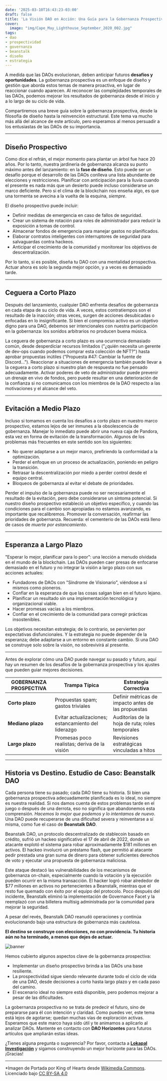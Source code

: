 ```yaml
---
date: '2025-03-10T16:43:23-03:00'
draft: false
title: 'La Visión DAO en Acción: Una Guía para la Gobernanza Prospectiva'
cover:
  image: "img/Cape_May_Lighthouse_September_2020_002.jpg"
tags:
- dao
- prospectividad
- governanza
- beanstalk
- diseño
- estrategia
---
```


A medida que las DAOs evolucionan, deben anticipar futuros **desafíos y oportunidades**. La gobernanza prospectiva es un enfoque de diseño y gestión que aborda estos temas de manera proactiva, en lugar de reaccionar cuando aparecen. Al reconocer las complejidades temporales de las DAOs, podemos mejorar los resultados de gobernanza desde el inicio y a lo largo de su ciclo de vida.

Compartiremos una breve guía sobre la gobernanza prospectiva, desde la filosofía de diseño hasta la reinvención estructural. Este tema va mucho más allá del alcance de este artículo, pero esperamos al menos persuadir a los entusiastas de las DAOs de su importancia.

---

## Diseño Prospectivo

Como dice el refrán, el mejor momento para plantar un árbol fue hace 20 años. Por lo tanto, nuestra jardinería de gobernanza alcanza su punto máximo antes del lanzamiento: en la **fase de diseño**. Esto puede ser un desafío porque el desarrollo de las DAOs conlleva una lista abundante de elecciones y restricciones. Planificar con anticipación para la lluvia cuando el presente es nada más que un desierto puede incluso considerarse un marco deficiente. Pero si el clima de la blockchain nos enseña algo, es que una tormenta se avecina a la vuelta de la esquina, *siempre*.

El diseño prospectivo puede incluir:

* Definir medidas de emergencia en caso de fallos de seguridad.
* Crear un sistema de rotación para roles de administrador para reducir la exposición a tomas de control.
* Almacenar fondos de emergencia para manejar gastos no planificados.
* Elaborar contratos inteligentes con interruptores de seguridad para salvaguardas contra hackeos.
* Anticipar el crecimiento de la comunidad y monitorear los objetivos de descentralización.

Por lo tanto, si es posible, diseña tu DAO con una mentalidad prospectiva. Actuar ahora es solo la segunda mejor opción, y a veces es demasiado tarde.

---

## Ceguera a Corto Plazo

Después del lanzamiento, cualquier DAO enfrenta desafíos de gobernanza en cada etapa de su ciclo de vida. A veces, estos contratiempos son el resultado de la inacción; otras veces, surgen de acciones desubicadas o enfocadas en lo insignificante. Si bien el compromiso activo es un objetivo digno para una DAO, debemos ser intencionales con nuestra participación en la gobernanza: los sonidos arbitrarios no producen buena música.

La ceguera de gobernanza a corto plazo es una ocurrencia demasiado común, desde desperdiciar recursos limitados ("¿quién necesita un gerente de dev-ops cuando podemos comprar esta colección de NFT?") hasta aprobar propuestas inútiles ("Propuesta #47: Cambiar la fuente de Discord..."). Reaccionar a situaciones de emergencia también puede llevar a la ceguera a corto plazo si nuestro plan de respuesta no fue pensado adecuadamente. Activar poderes de veto de administrador puede prevenir un drenaje en vivo de fondos, pero puede resultar en una deterioración de la confianza si no comunicamos con los miembros de la DAO respecto a las motivaciones y el alcance del veto.

---

## Evitación a Medio Plazo

Incluso si tomamos en cuenta los desafíos a corto plazo en nuestro marco prospectivo, estamos lejos de ser inmunes a la obsolescencia de gobernanza. Manejar lo inmediato puede abrir una nueva caja de Pandora, esta vez en forma de evitación de la transformación. Algunos de los problemas más frecuentes en este sentido son los siguientes:

* No querer adaptarse a un mejor marco, prefiriendo la conformidad a la optimización.
* Perder el enfoque en un proceso de actualización, poniendo en peligro la transición.
* Retrasar la descentralización por miedo a perder control desde el equipo central.
* Bloqueos de gobernanza al evitar el debate de prioridades.

Perder el impulso de la gobernanza puede no ser necesariamente el resultado de la evitación, pero debe considerarse un síntoma potencial. Si nuestro diseño prospectivo estableció un objetivo específico, y cuando las condiciones para el cambio son apropiadas no estamos avanzando, es importante que recalibremos. Promover la conversación, reafirmar las prioridades de gobernanza. Recuerda: el cementerio de las DAOs está lleno de casos de *muerte por estancamiento*.

---

## Esperanza a Largo Plazo  

"Esperar lo mejor, planificar para lo peor": una lección a menudo olvidada en el mundo de la blockchain. Las DAOs pueden caer presas de enfocarse demasiado en el futuro y no integrar la visión a largo plazo con sus acciones actuales:

* Fundadores de DAOs con "Síndrome de Visionario", viéndose a sí mismos como pioneros.
* Confiar en la esperanza de que las cosas salgan bien en el futuro lejano.
* Planificar un resultado sin una implementación tecnológica y organizacional viable.
* Hacer promesas vacías a los miembros.
* Confiar en el crecimiento de la comunidad para corregir prácticas insostenibles.

Los objetivos necesitan estrategia; de lo contrario, se pervierten por expectativas disfuncionales. Y la estrategia no puede depender de la esperanza; debe adaptarse a un entorno en constante cambio. Si una DAO se construye solo sobre la visión, no sobrevivirá al presente.

---

Antes de explorar cómo una DAO puede navegar su pasado y futuro, aquí hay un resumen de los desafíos de la gobernanza prospectiva y los ajustes que pueden guiar mejores decisiones.

| **GOBERNANZA PROSPECTIVA** | **Trampa Típica** | **Estrategia Correctiva**  |
|---|---|---|
| **Corto plazo** | Propuestas spam; gastos triviales | Definir métricas de impacto antes de las propuestas |
| **Mediano plazo**  | Evitar actualizaciones; estancamiento del liderazgo | Auditorías de la hoja de ruta; roles temporales  |
| **Largo plazo**  | Promesas poco realistas; deriva de la visión | Revisiones estratégicas vinculadas a hitos |

---

## Historia vs Destino. Estudio de Caso: Beanstalk DAO

Cada persona tiene su pasado; cada DAO tiene su historia. Si bien una gobernanza prospectiva adecuadamente planificada es lo ideal, no siempre es nuestra realidad. Si nos damos cuenta de estos problemas tarde en el juego o después de una derrota, eso no significa que abandonemos esta comprensión. *Hacemos lo mejor que podemos y lo intentamos de nuevo*. Una DAO puede recuperarse de una dificultad severa y reinventarse a sí misma, como fue el caso de **Beanstalk DAO**.

Beanstalk DAO, un protocolo descentralizado de stablecoin basado en crédito, sufrió un hackeo significativo el 17 de abril de 2022, donde un atacante explotó el sistema para robar aproximadamente $181 millones en activos. El hackeo involucró un préstamo flash, que permitió al atacante pedir prestada una gran suma de dinero para obtener suficientes derechos de voto y ejecutar una propuesta de gobernanza maliciosa.

Este ataque destacó las vulnerabilidades de los mecanismos de gobernanza on-chain, especialmente cuando la votación y la ejecución pueden ocurrir en la misma transacción. El hacker logró robar alrededor de $77 millones en activos no pertenecientes a Beanstalk, mientras que el resto fue quemado con éxito por el equipo del protocolo. Poco después del incidente, Beanstalk eliminó la implementación de Governance Facet y la reemplazó con una billetera multisig administrada por la comunidad para mejorar la seguridad.

A pesar del revés, Beanstalk DAO reanudó operaciones y continúa evolucionando bajo una estructura de gobernanza más cautelosa.

**El destino se construye con elecciones, no con providencia. Tu historia aún no ha terminado, a menos que dejes de actuar.**

![banner](../../img/banner.png)

Hemos cubierto algunos aspectos clave de la gobernanza prospectiva:

* Implementar un diseño prospectivo brinda a las DAOs una base resiliente.
* La prospectividad sigue siendo relevante durante todo el ciclo de vida de una DAO, desde decisiones a corto hasta largo plazo y en cada paso del camino.
* El escenario ideal no siempre está disponible, pero podemos mejorar a pesar de las dificultades.

La gobernanza prospectiva no se trata de predecir el futuro, sino de prepararse para él con intención y claridad. Como puedes ver, este tema está lejos de agotarse; quedan muchas vías de exploración activas. Esperamos que este marco haya sido útil y te animamos a aplicarlo al analizar DAOs. Mantente en contacto con **DAO Horizontes** para futuros artículos que ampliarán estas ideas.

¿Tienes alguna pregunta o sugerencia? Por favor, contacta a [**Lokapal Investigación**](../../contacto/) y sigamos construyendo un mejor horizonte para las DAOs. ¡Gracias!

---

*Imagen de Portada por King of Hearts desde [Wikimedia Commons](https://commons.wikimedia.org/wiki/File:Cape_May_Lighthouse_September_2020_002.jpg). Licenciado bajo [CC BY-SA 4.0](https://creativecommons.org/licenses/by-sa/4.0/)